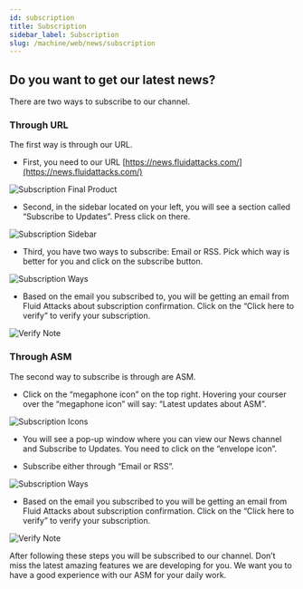 ```yaml
---
id: subscription
title: Subscription
sidebar_label: Subscription
slug: /machine/web/news/subscription
---
```


## Do you want to get our latest news?

There are two ways to subscribe to
our channel.

### Through URL

The first way is through our URL.

- First, you need to our URL
  [https://news.fluidattacks.com/](https://news.fluidattacks.com/)

![Subscription Final Product](https://res.cloudinary.com/fluid-attacks/image/upload/v1643676383/docs/web/news/subscription/subscription_final-product.png)

- Second, in the sidebar located on
  your left, you will see a section
  called “Subscribe to Updates”.
  Press click on there.

![Subscription Sidebar](https://res.cloudinary.com/fluid-attacks/image/upload/v1643676383/docs/web/news/subscription/subscription_sidebar.png)

- Third, you have two ways to subscribe:
  Email or RSS.
  Pick which way is better for you and
  click on the subscribe button.

![Subscription Ways](https://res.cloudinary.com/fluid-attacks/image/upload/v1643676383/docs/web/news/subscription/subscription_suscription-ways.png)

- Based on the email you subscribed
  to, you will be getting an email from
  Fluid Attacks about subscription
  confirmation.
  Click on the “Click here to verify” to
  verify your subscription.

![Verify Note](https://res.cloudinary.com/fluid-attacks/image/upload/v1643676383/docs/web/news/subscription/subscription_verify-note.png)

### Through ASM

The second way to subscribe is through are ASM.

- Click on the “megaphone icon”
  on the top right.
  Hovering your courser
  over the  “megaphone icon” will say:
  “Latest updates about ASM”.

![Subscription Icons](https://res.cloudinary.com/fluid-attacks/image/upload/v1643676383/docs/web/news/subscription/subscription_megaphone.png)

- You will see a pop-up window where
  you can view our News channel and
  Subscribe to Updates.
  You need to click on the “envelope icon”.

- Subscribe either through “Email or RSS”.

![Subscription Ways](https://res.cloudinary.com/fluid-attacks/image/upload/v1643676383/docs/web/news/subscription/subscription_suscription-ways.png)

- Based on the email you subscribed
  to you will be getting an email from
  Fluid Attacks about subscription
  confirmation.
  Click on the “Click here to verify”
  to verify your subscription.

![Verify Note](https://res.cloudinary.com/fluid-attacks/image/upload/v1643676383/docs/web/news/subscription/subscription_verify-note.png)

After following these steps you will
be subscribed to our channel.
Don’t miss the latest amazing features
we are developing for you.
We want you to have a good experience
with our ASM for your daily work.
